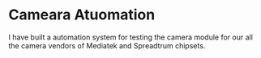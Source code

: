 # Cameara Atuomation

I have built a automation system for testing the camera module for our all the camera vendors of Mediatek and Spreadtrum chipsets.
